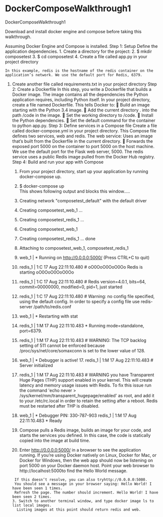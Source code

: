 # DockerComposeWalkthrough1
DockerComposeWalkthrough1

Download and install docker engine and compose before taking this walkthrough.

Assuming Docker Engine and Compose is installed.
Step 1: Setup Define the application dependencies. 
    1. Create a directory for the project: 
    2. $ mkdir composetest 
    3. $ cd composetest 
    4. Create a file called app.py in your project directory 
    
    In this example, redis is the hostname of the redis container on the application’s network. We use the default port for Redis, 6379.
  1. Create another file called requirements.txt in your project directory 
Step 2: Create a Dockerfile In this step, you write a Dockerfile that builds a Docker image. 
        The image contains all the dependencies the Python application requires, including Python itself.
        In your project directory, create a file named Dockerfile. 
        This tells Docker to:  Build an image starting with the Python 3.4 image.  
        Add the current directory . into the path /code in the image.  
        Set the working directory to /code.  
        Install the Python dependencies.  
        Set the default command for the container to python app.py. 
Step 3: Define services in a Compose file Create a file called docker-compose.yml in your project directory.
        This Compose file defines two services, web and redis. 
        The web service: Uses an image that’s built from the Dockerfile in the current directory. 
        Forwards the exposed port 5000 on the container to port 5000 on the host machine. 
        We use the default port for the Flask web server, 5000. 
        The redis service uses a public Redis image pulled from the Docker Hub registry. 
Step 4: Build and run your app with Compose 
        1. From your project directory, start up your application by running docker-compose up. 
        2. $ docker-compose up  
        This shows following output and blocks this window.....
        3. Creating network "composetest_default" with the default driver 
        4. Creating composetest_web_1 ... 
        5. Creating composetest_redis_1 ... 
        6. Creating composetest_web_1 
        7. Creating composetest_redis_1 ... done 
        8. Attaching to composetest_web_1, composetest_redis_1 
        9. web_1 | * Running on http://0.0.0.0:5000/ (Press CTRL+C to quit) 
        10. redis_1 | 1:C 17 Aug 22:11:10.480 # oO0OoO0OoO0Oo Redis is starting oO0OoO0OoO0Oo 
        11. redis_1 | 1:C 17 Aug 22:11:10.480 # Redis version=4.0.1, bits=64, commit=00000000, modified=0, pid=1, just started 
        12. redis_1 | 1:C 17 Aug 22:11:10.480 # Warning: no config file specified, using the default config. In order to specify a config file use redis-server /path/to/redis.conf
        13. web_1 | * Restarting with stat 
        14. redis_1 | 1:M 17 Aug 22:11:10.483 * Running mode=standalone, port=6379. 
        15. redis_1 | 1:M 17 Aug 22:11:10.483 # WARNING: The TCP backlog setting of 511 cannot be enforced because /proc/sys/net/core/somaxconn is set to the lower value of 128. 
        16. web_1 | * Debugger is active! 17. redis_1 | 1:M 17 Aug 22:11:10.483 # Server initialized 
        18. redis_1 | 1:M 17 Aug 22:11:10.483 # WARNING you have Transparent Huge Pages (THP) support enabled in your kernel. This will create latency and memory usage issues with Redis. To fix this issue run the command 'echo never > /sys/kernel/mm/transparent_hugepage/enabled' as root, and add it to your /etc/rc.local in order to retain the setting after a reboot. Redis must be restarted after THP is disabled. 
        19. web_1 | * Debugger PIN: 330-787-903 redis_1 | 1:M 17 Aug 22:11:10.483 * Ready 
        
        1. Compose pulls a Redis image, builds an image for your code, and starts the services you defined. 
           In this case, the code is statically copied into the image at build time. 
        2. Enter http://0.0.0.0:5000/ in a browser to see the application running. 
           If you’re using Docker natively on Linux, Docker for Mac, or Docker for Windows, then the web app should now be listening on port 5000 on your Docker daemon host. 
          Point your web browser to http://localhost:5000to find the Hello World message. 
          
          If this doesn’t resolve, you can also tryhttp://0.0.0.0:5000.
          You should see a message in your browser saying: Hello World! I have been seen 1 times. 
          Refresh the page. The number should increment. Hello World! I have been seen 2 times. 
         3. Switch to another terminal window, and type docker image ls to list local images. 
           Listing images at this point should return redis and web. 
           
